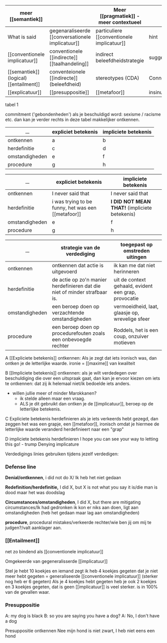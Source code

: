 
| meer [[semantiek]] |                                              | Meer [[pragmatiek]] - meer contextueel     |            |
| ---------------------------------- | -------------------------------------------- | -------------------------------------- | ---------- |
| What is said                       | gegenaraliseerde [[conversationele implicatuur]] | particuliere [[conventionele implicatuur]] | hint       |
| [[conventionele implicatuur]]          | conventionele [[indirecte]] [[taalhandeling]]        | indirect beleefdheidstrategie          | suggestie  |
| [[semantiek]] (logical) [[entailment]]     | conventeionele [[indirecte]] (beleefdheid)       | stereotypes (CDA)                      | Connotatie |
| [[explicatuur]]                        | [[presuppositie]]                                | [[metafoor]]                               |  insinuatie          |
tabel 1

commitment ('gebondenheden')
als je beschuldigd word: sexisme / racisme etc. dan kan je verder rechts in deze tabel makkelijker ontkennen.


| ...            | expliciet betekenis | impliciete betekenis |
| -------------- | ------------------- | -------------------- |
| ontkennen      | a                   | b                    |
| herdefinitie   | c                   | d                    |
| omstandigheden | e                   | f                    |
| procedure      | g                   | h                     |

| ...            | expliciet betekenis | impliciete betekenis |
| -------------- | ------------------- | -------------------- |
| ontkennen      | I never said that                   | I never said that                    |
| herdefinitie   | i was trying to be funny, het was een [[metafoor]]                  | **I DID NOT MEAN THAT!**  (impliciete betekenis)               |
| omstandigheden | e                   | f                    |
| procedure      | g                   | h                     |

| ...            | strategie van de verdediging | toegepast op omstreden uitingen |
| -------------- | ---------------------------- | -------------------- |
| ontkennen      | ontkennen dat actie is uitgevoerd                         | ik kan me dat niet herinneren                    |
| herdefinitie   | de actie op zo'n manier herdefinieren dat die niet of minder strafbaar is.                            | uit de context gehaald, evident een grap, provocatie                    |
| omstandigheden | een beroep doen op verzachtende omstandigheden                          | vermoeidheid, laat, glaasje op, wrevelige sfeer                   |
| procedure      | een beroep doen op procedurefouten zoals een onbevoegde rechter                            | Roddels, het is een coup, onzuiver motieven                    |

A
[[Expliciete betekenis]] ontkennen:
Als je zegt dat iets ironisch was, dan ontken je de letterlijke waarde.
ironie = [[maxime]] van kwaliteit 

B
[[Impliciete betekenis]] ontkennen:
als je wilt verdedegen over beschuldiging die over een uitspraak gaat, dan kan je ervoor kiezen om iets te ontkennen: dat zij ik helemaal niet/ik bedoelde iets anders.
- willen jullie meer of minder Marokkanen?
	- ik stelde alleen maar een vraag.
	- ALS je dit gebruikt dan ontken je de [[implicatuur]], beroep op de letterlijke betekenis.

C
Expliciete betekenis herdefinieren
als je iets verkeerds hebt gezegd, dan zeggen het was een grapje, een [[metafoor]], ironisch
omdat je hiermee de letterlijke waarde veranderd herdefinieert naar een "grap"

D
impliciete betekenis herdefinieren
I hope you can see your way to letting this go! - trump
Denying implicature




Verdedigings linies
gebruiken tijdens jezelf verdedigen:

### Defense line
**Denial/ontkennen**, i did not do X/ Ik heb het niet gedaan

**Redefinition/herdefinitie,** I did X, but X is not what you say it is/die man is dood maar het was doodslag

**Circumstances/omstandigheden**, I did X, but there are mitigating circumstances/Ik had gedronken ik kon er niks aan doen, ligt aan omstandigheden (heb het gedaan maar lag aan omstandigheden)

**procedure**, procedural mistakes/verkeerde rechter/wie ben jij om mij te judgen?/valt aanklager aan.


### [[Entailment]]
net zo bindend als [[conventionele implicatuur]]

Omgekeerde van gegeneralisserde [[implicatuur]]

Stel je hebt 10 koekjes
en iemand zegt ik heb 4 koekjes gegeten
dat je niet meer hebt gegeten = generaliseerde [[conventionele implicatuur]] (sterker nog heb er 6 gegeten)
Als je 4 koekjes hebt gegeten heb je ook 2 koekjes en 3 koekjes gegeten, dat is geen [[implicatuur]] is veel sterker.
is in 100% van de gevallen waar.


### Presuppositie
A: my dog is black
B: so you are saying you have a dog?
A: No, I don't have a dog

Presuppositie ontkennen
Nee mijn hond is niet zwart, I heb niet eens een hond

